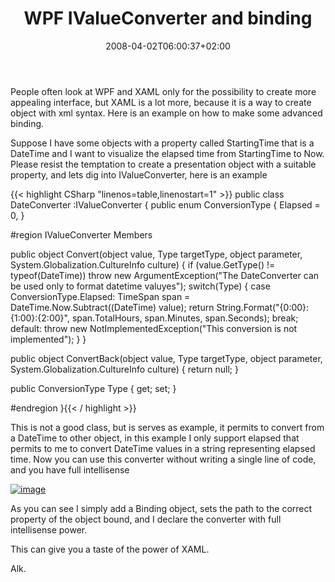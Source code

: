 ﻿---
title: "WPF IValueConverter and binding"
description: ""
date: 2008-04-02T06:00:37+02:00
draft: false
tags: [WPF]
categories: [WPF]
---
People often look at WPF and XAML only for the possibility to create more appealing interface, but XAML is a lot more, because it is a way to create object with xml syntax. Here is an example on how to make some advanced binding.

Suppose I have some objects with a property called StartingTime that is a DateTime and I want to visualize the elapsed time from StartingTime to Now. Please resist the temptation to create a presentation object with a suitable property, and lets dig into IValueConverter, here is an example

{{< highlight CSharp "linenos=table,linenostart=1" >}}
public  class DateConverter :IValueConverter {
  public enum ConversionType {
     Elapsed = 0,
  }

  #region IValueConverter Members

   public object Convert(object value, Type targetType, object parameter, System.Globalization.CultureInfo culture) {
      if (value.GetType() != typeof(DateTime)) throw new ArgumentException("The DateConverter can be used only to format datetime valuyes");
     switch(Type) {
        case ConversionType.Elapsed:
           TimeSpan span = DateTime.Now.Subtract((DateTime) value);
           return String.Format("{0:00}:{1:00}:{2:00}", span.TotalHours, span.Minutes, span.Seconds);
           break;
        default:
           throw new NotImplementedException("This conversion is not implemented");
     }
   }

   public object ConvertBack(object value, Type targetType, object parameter, System.Globalization.CultureInfo culture) {
      return null;
   }

   public ConversionType Type { get; set; }

   #endregion
}{{< / highlight >}}

<!-- Code inserted with Steve Dunn's Windows Live Writer Code Formatter Plugin.  http://dunnhq.com -->

This is not a good class, but is serves as example, it permits to convert from a DateTime to other object, in this example I only support elapsed that permits to me to convert DateTime values in a string representing elapsed time. Now you can use this converter without writing a single line of code, and you have full intellisense

[![image](http://www.nablasoft.com/Alkampfer/wp-content/uploads/2008/04/image-thumb.png)](http://www.nablasoft.com/Alkampfer/wp-content/uploads/2008/04/image.png)

As you can see I simply add a Binding object, sets the path to the correct property of the object bound, and I declare the converter with full intellisense power.

This can give you a taste of the power of XAML.

Alk.
